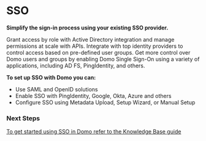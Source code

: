# SSO

**Simplify the sign-in process using your existing SSO provider.**

Grant access by role with Active Directory integration and manage permissions at scale with APIs. Integrate with top identity providers to control access based on pre-defined user groups. Get more control over Domo users and groups by enabling Domo Single Sign-On using a variety of applications, including AD FS, PingIdentity, and others.

**To set up SSO with Domo you can:**

- Use SAML and OpenID solutions
- Enable SSO with PingIdentity, Google, Okta, Azure and others
- Configure SSO using Metadata Upload, Setup Wizard, or Manual Setup

### Next Steps

[To get started using SSO in Domo refer to the Knowledge Base guide](https://knowledge.domo.com/Administer/Implementing_Single_Sign-On)